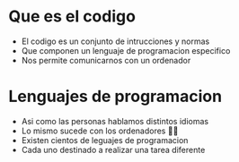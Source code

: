 # Que es el codigo
* El codigo es un conjunto de intrucciones y normas
* Que componen un lenguaje de programacion especifico
* Nos permite comunicarnos con un ordenador

# Lenguajes de programacion
* Asi como las personas hablamos distintos idiomas
* Lo mismo sucede con los ordenadores 👩‍💻
* Existen cientos de leguajes de programacion
* Cada uno destinado a realizar una tarea diferente
